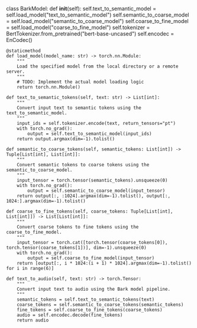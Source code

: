 class BarkModel:
    def __init__(self):
        self.text_to_semantic_model = self.load_model("text_to_semantic_model")
        self.semantic_to_coarse_model = self.load_model("semantic_to_coarse_model")
        self.coarse_to_fine_model = self.load_model("coarse_to_fine_model")
        self.tokenizer = BertTokenizer.from_pretrained("bert-base-uncased")
        self.encodec = EnCodec()

    @staticmethod
    def load_model(model_name: str) -> torch.nn.Module:
        """
        Load the specified model from the local directory or a remote server.
        """
        # TODO: Implement the actual model loading logic
        return torch.nn.Module()

    def text_to_semantic_tokens(self, text: str) -> List[int]:
        """
        Convert input text to semantic tokens using the text_to_semantic_model.
        """
        input_ids = self.tokenizer.encode(text, return_tensors="pt")
        with torch.no_grad():
            output = self.text_to_semantic_model(input_ids)
        return output.argmax(dim=-1).tolist()

    def semantic_to_coarse_tokens(self, semantic_tokens: List[int]) -> Tuple[List[int], List[int]]:
        """
        Convert semantic tokens to coarse tokens using the semantic_to_coarse_model.
        """
        input_tensor = torch.tensor(semantic_tokens).unsqueeze(0)
        with torch.no_grad():
            output = self.semantic_to_coarse_model(input_tensor)
        return output[:, :1024].argmax(dim=-1).tolist(), output[:, 1024:].argmax(dim=-1).tolist()

    def coarse_to_fine_tokens(self, coarse_tokens: Tuple[List[int], List[int]]) -> List[List[int]]:
        """
        Convert coarse tokens to fine tokens using the coarse_to_fine_model.
        """
        input_tensor = torch.cat([torch.tensor(coarse_tokens[0]), torch.tensor(coarse_tokens[1])], dim=-1).unsqueeze(0)
        with torch.no_grad():
            output = self.coarse_to_fine_model(input_tensor)
        return [output[:, i * 1024:(i + 1) * 1024].argmax(dim=-1).tolist() for i in range(6)]

    def text_to_audio(self, text: str) -> torch.Tensor:
        """
        Convert input text to audio using the Bark model pipeline.
        """
        semantic_tokens = self.text_to_semantic_tokens(text)
        coarse_tokens = self.semantic_to_coarse_tokens(semantic_tokens)
        fine_tokens = self.coarse_to_fine_tokens(coarse_tokens)
        audio = self.encodec.decode(fine_tokens)
        return audio
